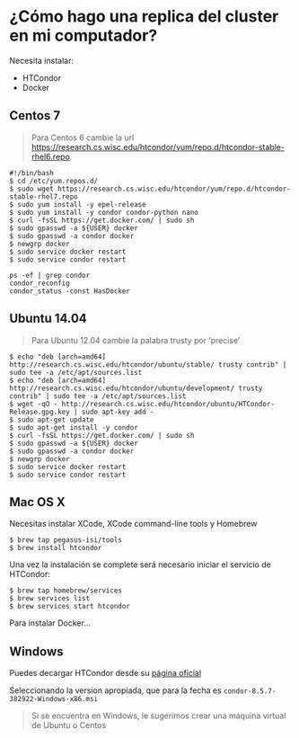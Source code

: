 # ¿Cómo hago una replica del cluster en mi computador?

Necesita instalar:

- HTCondor
- Docker

## Centos 7
> Para Centos 6 cambie la url https://research.cs.wisc.edu/htcondor/yum/repo.d/htcondor-stable-rhel6.repo

```
#!/bin/bash
$ cd /etc/yum.repos.d/
$ sudo wget https://research.cs.wisc.edu/htcondor/yum/repo.d/htcondor-stable-rhel7.repo
$ sudo yum install -y epel-release
$ sudo yum install -y condor condor-python nano
$ curl -fsSL https://get.docker.com/ | sudo sh
$ sudo gpasswd -a ${USER} docker
$ sudo gpasswd -a condor docker
$ newgrp docker
$ sudo service docker restart
$ sudo service condor restart

ps -ef | grep condor
condor_reconfig
condor_status -const HasDocker
```

## Ubuntu 14.04
> Para Ubuntu 12.04 cambie la palabra trusty por ‘precise’

```
$ echo "deb [arch=amd64] http://research.cs.wisc.edu/htcondor/ubuntu/stable/ trusty contrib" | sudo tee -a /etc/apt/sources.list
$ echo "deb [arch=amd64] http://research.cs.wisc.edu/htcondor/ubuntu/development/ trusty contrib" | sudo tee -a /etc/apt/sources.list
$ wget -qO - http://research.cs.wisc.edu/htcondor/ubuntu/HTCondor-Release.gpg.key | sudo apt-key add -
$ sudo apt-get update
$ sudo apt-get install -y condor
$ curl -fsSL https://get.docker.com/ | sudo sh
$ sudo gpasswd -a ${USER} docker
$ sudo gpasswd -a condor docker
$ newgrp docker
$ sudo service docker restart
$ sudo service condor restart
```

## Mac OS X
Necesitas instalar XCode, XCode  command-line tools y Homebrew
```
$ brew tap pegasus-isi/tools
$ brew install htcondor
```
Una vez la instalación se complete será necesario iniciar el servicio de HTCondor:
```
$ brew tap homebrew/services
$ brew services list
$ brew services start htcondor
```
Para instalar Docker...

## Windows
Puedes decargar HTCondor desde su [página oficial](http://research.cs.wisc.edu/htcondor/downloads/)

Seleccionando la version apropiada, que para la fecha es `condor-8.5.7-382922-Windows-x86.msi`

> Si se encuentra en Windows, le sugerimos crear una máquina virtual de Ubuntu o Centos

